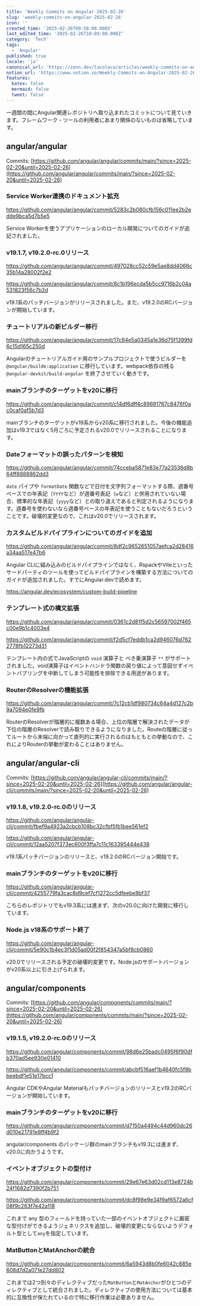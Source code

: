 ```yaml
---
title: 'Weekly Commits on Angular 2025-02-26'
slug: 'weekly-commits-on-angular-2025-02-26'
icon: ''
created_time: '2025-02-26T09:58:00.000Z'
last_edited_time: '2025-02-26T10:09:00.000Z'
category: 'Tech'
tags:
  - 'Angular'
published: true
locale: 'ja'
canonical_url: 'https://zenn.dev/lacolaco/articles/weekly-commits-on-angular-2025-02-26'
notion_url: 'https://www.notion.so/Weekly-Commits-on-Angular-2025-02-26-1a63521b014a808f9266e92dc6f86dfc'
features:
  katex: false
  mermaid: false
  tweet: false
---
```


一週間の間にAngular関連レポジトリへ取り込まれたコミットについて見ていきます。フレームワーク・ツールの利用者にあまり関係のないものは省略しています。

## angular/angular

Commits: [https://github.com/angular/angular/commits/main/?since=2025-02-20&until=2025-02-26](https://github.com/angular/angular/commits/main/?since=2025-02-20&until=2025-02-26)

### Service Worker連携のドキュメント拡充

https://github.com/angular/angular/commit/5283c2b080cfb156c011ee2b2edde9bca5d7b5e5

Service Workerを使うアプリケーションのローカル開発についてのガイドが追記されました。

### v19.1.7, v19.2.0-rc.0リリース

https://github.com/angular/angular/commit/497028cc52c59e5ae8dd4066c35b14a28002f2e2

https://github.com/angular/angular/commit/8c1b196ecda5b5cc9716b2c04a531823f56c7b2d

v19.1系のパッチバージョンがリリースされました。また、v19.2.0のRCバージョンが開始しています。

### チュートリアルの新ビルダー移行

https://github.com/angular/angular/commit/17c84e5a0345a1e36d75f1399fd6c15d165c250d

Angularのチュートリアルガイド用のサンプルプロジェクトで使うビルダーを `@angular/builde:application` に移行しています。webpack依存の残る `@angular-devkit/build-angular` を終了させていく動きです。

### mainブランチのターゲットをv20に移行

https://github.com/angular/angular/commit/c14df6dff4c89691767c8476f0ac0caf0af5b7d3

mainブランチのターゲットがv19系からv20系に移行されました。今後の機能追加はv19.3ではなく5月ごろに予定されるv20.0でリリースされることになります。

### Dateフォーマットの誤ったパターンを検知

https://github.com/angular/angular/commit/74cceba5871e83e77a23536d8b64ff8888862dd3

`date` パイプや `formatDate` 関数などで日付を文字列フォーマットする際、週番号ベースでの年表記（`YYYY`など）が週番号表記（`w`など）と併用されていない場合、標準的な年表記（`yyyy`など）との取り違えであると判定されるようになります。週番号を使わないなら週番号ベースの年表記を使うこともないだろうということです。破壊的変更なので、これはv20.0でリリースされます。

### カスタムビルドパイプラインについてのガイドを追加

https://github.com/angular/angular/commit/8df2c9652651057aefca2d28416a34aa517e47b6

Angular CLIに組み込みのビルドパイプラインではなく、RspackやViteといったサードパーティのツールを使ってビルドパイプラインを構築する方法についてのガイドが追加されました。すでにAngular.devで読めます。

https://angular.dev/ecosystem/custom-build-pipeline

### テンプレート式の構文拡張

https://github.com/angular/angular/commit/0361c2d81f5d2c56597002f465c00e9b1c4003e4

https://github.com/angular/angular/commit/f2d5cf7eddb1ca2d946076d7622778fb12273d31

テンプレート内の式でJavaScriptの `void` 演算子と べき乗演算子 `**` がサポートされました。void演算子はイベントハンドラ関数の戻り値によって意図せずイベントバブリングを中断してしまう可能性を排除できる用途があります。

### RouterのResolverの機能拡張

https://github.com/angular/angular/commit/7c12cb1df980734c64a4d127c2b9a7094e0fe9fb

RouterのResolverが階層的に複数ある場合、上位の階層で解決されたデータが下位の階層のResolverで読み取りできるようになりました。Routeの階層に従ってルートから末端に向かって直列的に実行されるのはもともとの挙動なので、これによりRouterの挙動が変わることはありません。

## angular/angular-cli

Commits: [https://github.com/angular/angular-cli/commits/main/?since=2025-02-20&until=2025-02-26](https://github.com/angular/angular-cli/commits/main/?since=2025-02-20&until=2025-02-26)

### v19.1.8, v19.2.0-rc.0のリリース

https://github.com/angular/angular-cli/commit/fbef9a4923a2cbcb108bc32cfbf5fb1bee561ef2

https://github.com/angular/angular-cli/commit/12aa5207f373ec600f3ffa7c11c163395444e438

v19.1系パッチバージョンのリリースと、v19.2.0のRCバージョン開始です。

### mainブランチのターゲットをv20に移行

https://github.com/angular/angular-cli/commit/4255779fa3cac8d9cef7cf1272cc5dfeebe8bf37

こちらのレポジトリでもv19.3系には進まず、次のv20.0に向けた開発に移行しています。

### Node.js v18系のサポート終了

https://github.com/angular/angular-cli/commit/5e90c1b4ec3f1d05ad00f2f854347a5bf8cb0860

v20.0でリリースされる予定の破壊的変更です。Node.jsのサポートバージョンがv20系以上に引き上げられます。

## angular/components

Commits: [https://github.com/angular/components/commits/main/?since=2025-02-20&until=2025-02-26](https://github.com/angular/components/commits/main/?since=2025-02-20&until=2025-02-26)

### v19.1.5, v19.2.0-rc.0のリリース

https://github.com/angular/components/commit/98d6e25badc0495f6f90dfb370ad5ee930e01410

https://github.com/angular/components/commit/abcbf516aef1b4640fc5f8bbeebdf1e51e17bcc1

Angular CDKやAngular Materialもパッチバージョンのリリースとv19.2のRCバージョンが開始しています。

### mainブランチのターゲットをv20に移行

https://github.com/angular/components/commit/d7150a4494c44d960dc26d010e21791e8ff4b9f2

angular/components のパッケージ群のmainブランチもv19.3には進まず、v20.0に向かうようです。

### イベントオブジェクトの型付け

https://github.com/angular/components/commit/29e67e63d02cd113e8724b24f1682d7390f2b751

https://github.com/angular/components/commit/dc8f98e9e34f9af6572a6cf08f9c263f7e42a118

これまで any 型のフィールドを持っていた一部のイベントオブジェクトに厳密な型付けができるようジェネリクスを追加し、破壊的変更にならないようデフォルト型として`any`を指定しています。

### MatButtonとMatAnchorの統合

https://github.com/angular/components/commit/6a5943d8b0fe6042c885e608d7d2a071e27dd802

これまでは2つ別々のディレクティブだった`MatButton`と`MatAnchor`がひとつのディレクティブとして統合されました。ディレクティブの使用方法については基本的に互換性が保たれているので特に移行作業は必要ありません。
